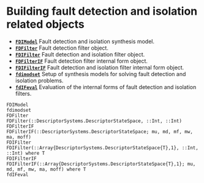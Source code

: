 # Building fault detection and isolation related objects

* **[`FDIModel`](@ref)**  Fault detection and isolation synthesis model.
* **[`FDFilter`](@ref)**  Fault detection filter object.
* **[`FDIFilter`](@ref)**  Fault detection and isolation filter object.
* **[`FDFilterIF`](@ref)**  Fault detection filter internal form object.
* **[`FDIFilterIF`](@ref)**  Fault detection and isolation filter internal form object.
* **[`fdimodset`](@ref)**  Setup of synthesis models for solving fault detection and isolation problems.
* **[`fdIFeval`](@ref)**  Evaluation of the internal forms of fault detection and isolation filters. 

```@docs
FDIModel
fdimodset
FDFilter
FDFilter(::DescriptorSystems.DescriptorStateSpace, ::Int, ::Int)
FDFilterIF
FDFilterIF(::DescriptorSystems.DescriptorStateSpace; mu, md, mf, mw, ma, moff)
FDIFilter
FDIFilter(::Array{DescriptorSystems.DescriptorStateSpace{T},1}, ::Int, ::Int) where T
FDIFilterIF
FDIFilterIF(::Array{DescriptorSystems.DescriptorStateSpace{T},1}; mu, md, mf, mw, ma, moff) where T
fdIFeval
```
